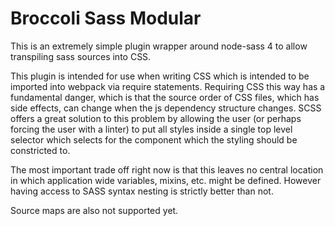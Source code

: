# Broccoli Sass Modular

This is an extremely simple plugin wrapper around node-sass 4 to allow transpiling sass sources into CSS.

This plugin is intended for use when writing CSS which is intended to be imported into webpack via require statements. Requiring CSS this way has a fundamental danger, which is that the source order of CSS files, which has side effects, can change when the js dependency structure changes. SCSS offers a great solution to this problem by allowing the user (or perhaps forcing the user with a linter) to put all styles inside a single top level selector which selects for the component which the styling should be constricted to.

The most important trade off right now is that this leaves no central location in which application wide variables, mixins, etc. might be defined. However having access to SASS syntax nesting is strictly better than not.

Source maps are also not supported yet.
